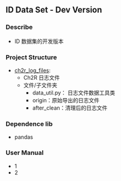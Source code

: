 ## ID Data Set - Dev Version
### Describe
- ID 数据集的开发版本

### Project Structure
- [ch2r_log_files](https://github.com/JDwangmo/ch2r_dataset/id_dataset/dev_vesion/ch2r_log_files):
    - Ch2R 日志文件
    - 文件/子文件夹
        - data_util.py： 日志文件数据工具类  
        - origin：原始导出的日志文件
        - after_clean：清理后的日志文件
### Dependence lib
- pandas

### User Manual
- 1 
- 2 